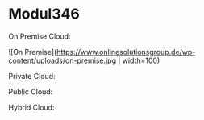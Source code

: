 # Modul346

On Premise Cloud:

![On Premise](https://www.onlinesolutionsgroup.de/wp-content/uploads/on-premise.jpg | width=100)

Private Cloud:

Public Cloud:

Hybrid Cloud:

